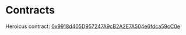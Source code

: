 # Contracts

Heroicus contract: [0x9918d405D957247A9cB2A2E7A504e6fdca59cC0e](https://ftmscan.com/address/0x9918d405D957247A9cB2A2E7A504e6fdca59cC0e)
